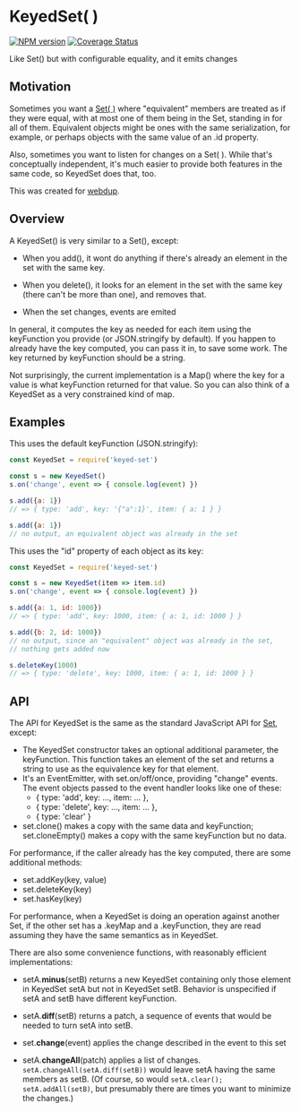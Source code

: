 # KeyedSet( )
[![NPM version][npm-image]][npm-url] [![Coverage Status](https://coveralls.io/repos/github/sandhawke/keyed-set/badge.svg?branch=master)](https://coveralls.io/github/sandhawke/keyed-set?branch=master)

Like Set() but with configurable equality, and it emits changes

## Motivation

Sometimes you want a [Set( )](https://developer.mozilla.org/en-US/docs/Web/JavaScript/Reference/Global_Objects/Set) where "equivalent" members are treated as
if they were equal, with at most one of them being in the Set,
standing in for all of them.  Equivalent objects might be ones with
the same serialization, for example, or perhaps objects with the same
value of an .id property.

Also, sometimes you want to listen for changes on a Set( ).  While
that's conceptually independent, it's much easier to provide both
features in the same code, so KeyedSet does that, too.

This was created for [webdup](https://npmjs.org/package/webdup).

## Overview

A KeyedSet() is very similar to a Set(), except:

* When you add(), it wont do anything if there's already an element in
  the set with the same key.

* When you delete(), it looks for an element in the set with the same
  key (there can't be more than one), and removes that.

* When the set changes, events are emited

In general, it computes the key as needed for each item using the
keyFunction you provide (or JSON.stringify by default).  If you happen
to already have the key computed, you can pass it in, to save some
work. The key returned by keyFunction should be a string.

Not surprisingly, the current implementation is a Map() where the key for a
value is what keyFunction returned for that value. So you can also think
of a KeyedSet as a very constrained kind of map.

## Examples

This uses the default keyFunction (JSON.stringify):

```js
const KeyedSet = require('keyed-set')

const s = new KeyedSet()
s.on('change', event => { console.log(event) })

s.add({a: 1})
// => { type: 'add', key: '{"a":1}', item: { a: 1 } }

s.add({a: 1})
// no output, an equivalent object was already in the set
```

This uses the "id" property of each object as its key:

```js
const KeyedSet = require('keyed-set')

const s = new KeyedSet(item => item.id)
s.on('change', event => { console.log(event) })

s.add({a: 1, id: 1000})
// => { type: 'add', key: 1000, item: { a: 1, id: 1000 } }

s.add({b: 2, id: 1000})
// no output, since an "equivalent" object was already in the set,
// nothing gets added now

s.deleteKey(1000)
// => { type: 'delete', key: 1000, item: { a: 1, id: 1000 } }
```

## API

The API for KeyedSet is the same as the standard JavaScript API for [Set](https://developer.mozilla.org/en-US/docs/Web/JavaScript/Reference/Global_Objects/Set), except:
* The KeyedSet constructor takes an optional additional parameter, the keyFunction. This function takes an element of the set and returns a string to use as the equivalence key for that element.
* It's an EventEmitter, with set.on/off/once, providing "change" events. The event objects passed to the event handler looks like one of these:
    * { type: 'add', key: ..., item: ... },
    * { type: 'delete', key: ..., item: ... },
    * { type: 'clear' }
* set.clone() makes a copy with the same data and keyFunction; set.cloneEmpty() makes a copy with the same keyFunction but no data.

For performance, if the caller already has the key computed, there are some additional methods:
* set.addKey(key, value)
* set.deleteKey(key)
* set.hasKey(key)

For performance, when a KeyedSet is doing an operation against another
Set, if the other set has a .keyMap and a .keyFunction, they are read
assuming they have the same semantics as in KeyedSet.

There are also some convenience functions, with reasonably efficient
implementations:

* setA.**minus**(setB) returns a new KeyedSet containing only those
  element in KeyedSet setA but not in KeyedSet setB. Behavior is
  unspecified if setA and setB have different keyFunction.

* setA.**diff**(setB) returns a patch, a sequence of events that would
  be needed to turn setA into setB.

* set.**change**(event) applies the change described in the event to
  this set

* setA.**changeAll**(patch) applies a list of changes.
  `setA.changeAll(setA.diff(setB))` would leave setA having the same
  members as setB.  (Of course, so would `setA.clear();
  setA.addAll(setB)`, but presumably there are times you want to
  minimize the changes.)


[npm-image]: https://img.shields.io/npm/v/keyed-set.svg?style=flat-square
[npm-url]: https://npmjs.org/package/keyed-set
